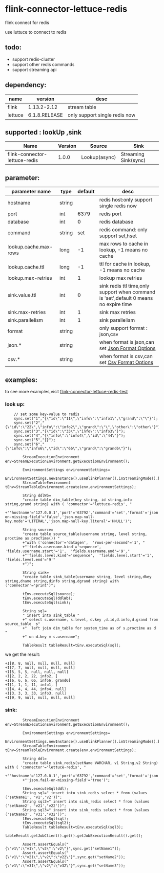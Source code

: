 # flink-connector-lettuce-redis

flink connect for redis

use luttuce to connect to redis

## todo:
 - support redis-cluster
 - support other redis commands
 - support streaming api

## dependency:

| name    | version     | desc                          |
|---------|-------------|-------------------------------|
| flink   | 1.13.2-2.12 | stream table                  |
| lettuce | 6.1.8.RELEASE | only support single redis now |

## supported : lookUp ,sink

| Name  | Version | Source        | Sink                 |
|-------|---------|---------------|----------------------|
| flink-connector-lettuce-redis | 1.0.0   | Lookup(async) | Streaming Sink(sync) |

## parameter:

| parameter name | type   | default | desc                                                                                                                                              |
|--------------|--------|---------|---------------------------------------------------------------------------------------------------------------------------------------------------|
|     hostname | string |         | redis host:only support single redis now                                                                                                          |
|     port         | int    | 6379    | redis port                                                                                                                                        |
| database | int    | 0       | redis database                                                                                                                                    |
|command | string | set     | redis command: only support set,hset                                                                                                              |
|lookup.cache.max-rows|long| -1      | max rows to cache in lookup, -1 means no cache                                                                                                    |
| lookup.cache.ttl|long| -1      | ttl for cache in lookup, -1 means no cache                                                                                                        |
|lookup.max-retries|int| 1       | lookup max retries                                                                                                                                |
|sink.value.ttl|int| 0       | sink redis ttl time,only support when command is 'set',default 0 means no expire time                                                             |
|sink.max-retries|int| 1       | sink max retries                                                                                                                                  |
|sink.parallelism|int| 1       | sink parallelism                                                                                                                                  |
|format|string|         | only support format : json,csv                                                                                                                    |
|json.*|string|         | when format is json,can set [Json Format Options](https://nightlies.apache.org/flink/flink-docs-release-1.13/docs/connectors/table/formats/json/) |
|csv.*|string| | when format is csv,can set [Csv Format Options](https://nightlies.apache.org/flink/flink-docs-release-1.13/docs/connectors/table/formats/csv/)    |

## examples:

to see more
examples,visit [flink-connector-lettuce-redis-test](https://github.com/dahai1996/-flink-connector-lettuce-redis/tree/main/src/test/java/org/apache/flink/streaming/connectors/redis/table)

### look up:

```
    // set some key-value to redis
    sync.set("1","{\"id\":\"11\",\"info\":\"info1\",\"grand\":\"\"}");
    sync.set("2","{\"id\":\"22\",\"info\":\"info2\",\"grand\":\"\",\"other\":\"other\"}");
    sync.set("3","{\"id\":\"33\",\"info\":\"info3\"}");
    sync.set("4","{\"info\":\"info4\",\"id\":\"44\"}");
    sync.set("5","{}");
    sync.set("6","{\"info\":\"info6\",\"id\":\"66\",\"grand\":\"grand6\"}");
```

```
        StreamExecutionEnvironment env=StreamExecutionEnvironment.getExecutionEnvironment();

        EnvironmentSettings environmentSettings=
        EnvironmentSettings.newInstance().useBlinkPlanner().inStreamingMode().build();
        StreamTableEnvironment tEnv=StreamTableEnvironment.create(env,environmentSettings);

        String ddlWb=
        "create table dim_table(key string, id string,info string,grand string) with ( 'connector'='lettuce-redis', "
        +"'hostname'='127.0.0.1','port'='63792','command'='set','format'='json','json.fail-on-missing-field'='false','json.map-null-key.mode'='LITERAL','json.map-null-key.literal'='HNULL')";

        String source=
        "create table source_table(username string, level string, proctime as procTime()) "
        +"with ('connector'='datagen',  'rows-per-second'='1', "
        +"'fields.username.kind'='sequence',  'fields.username.start'='1',  'fields.username.end'='9',"
        +"'fields.level.kind'='sequence',  'fields.level.start'='1',  'fields.level.end'='9'"
        +")";

        String sink=
        "create table sink_table(username string, level string,dkey string,dname string,dinfo string,dgrand string) with ('connector'='print')";

        tEnv.executeSql(source);
        tEnv.executeSql(ddlWb);
        tEnv.executeSql(sink);

        String sql=
        " insert into sink_table "
        +" select s.username, s.level, d.key ,d.id,d.info,d.grand from source_table  s"
        +"  left join dim_table for system_time as of s.proctime as d "
        +" on d.key = s.username";

        TableResult tableResult=tEnv.executeSql(sql);
```

we get the result:

```shell
+I[8, 8, null, null, null, null]
+I[7, 7, null, null, null, null]
+I[5, 5, 5, null, null, null]
+I[2, 2, 2, 22, info2, ]
+I[6, 6, 6, 66, info6, grand6]
+I[1, 1, 1, 11, info1, ]
+I[4, 4, 4, 44, info4, null]
+I[3, 3, 3, 33, info3, null]
+I[9, 9, null, null, null, null]
```

### sink:

```
        StreamExecutionEnvironment env=StreamExecutionEnvironment.getExecutionEnvironment();

        EnvironmentSettings environmentSettings=
        EnvironmentSettings.newInstance().useBlinkPlanner().inStreamingMode().build();
        StreamTableEnvironment tEnv=StreamTableEnvironment.create(env,environmentSettings);

        String ddl=
        "create table sink_redis(setName VARCHAR, v1 String,v2 String) with ( 'connector'='lettuce-redis', "
        +"'hostname'='127.0.0.1','port'='63792','command'='set','format'='json','database'='1',"
        +"'json.fail-on-missing-field'='true')";

        tEnv.executeSql(ddl);
        String sql=" insert into sink_redis select * from (values ('setName1', 'v1','v2'))";
        String sql2=" insert into sink_redis select * from (values ('setName2', 'v21','v22'))";
        String sql3=" insert into sink_redis select * from (values ('setName3', 'v31','v32'))";
        tEnv.executeSql(sql);
        tEnv.executeSql(sql2);
        TableResult tableResult=tEnv.executeSql(sql3);
        tableResult.getJobClient().get().getJobExecutionResult().get();

        Assert.assertEquals("{\"v1\":\"v1\",\"v2\":\"v2\"}",sync.get("setName1"));
        Assert.assertEquals("{\"v1\":\"v21\",\"v2\":\"v22\"}",sync.get("setName2"));
        Assert.assertEquals("{\"v1\":\"v31\",\"v2\":\"v32\"}",sync.get("setName3"));
```